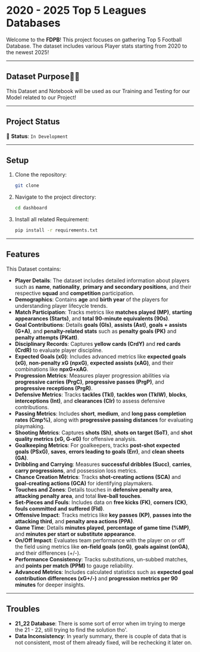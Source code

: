 # 2020 - 2025 Top 5 Leagues Databases

Welcome to the **FDPB**! This project focuses on gathering Top 5 Football Database. The dataset includes various Player stats starting from 2020 to the newest 2025!

---

## Dataset Purpose👨‍🔬

This Dataset and Notebook will be used as our Training and Testing for our Model related to our Project! 

---

## Project Status

🚧 **Status**: `In Development`

---

## Setup

1. Clone the repository:
    ```bash
    git clone 
    ```

2. Navigate to the project directory:
    ```bash
    cd dashboard
    ```
3. Install all related Requirement:
    ```bash
    pip install -r requirements.txt
    ```

---

## Features
This Dataset contains: 

- **Player Details**: The dataset includes detailed information about players such as **name**, **nationality**, **primary and secondary positions**, and their respective **squad** and **competition** participation.  
- **Demographics**: Contains **age** and **birth year** of the players for understanding player lifecycle trends.  
- **Match Participation**: Tracks metrics like **matches played (MP)**, **starting appearances (Starts)**, and **total 90-minute equivalents (90s)**.  
- **Goal Contributions**: Details **goals (Gls)**, **assists (Ast)**, **goals + assists (G+A)**, and **penalty-related stats** such as **penalty goals (PK)** and **penalty attempts (PKatt)**.  
- **Disciplinary Records**: Captures **yellow cards (CrdY)** and **red cards (CrdR)** to evaluate player discipline.  
- **Expected Goals (xG)**: Includes advanced metrics like **expected goals (xG)**, **non-penalty xG (npxG)**, **expected assists (xAG)**, and their combinations like **npxG+xAG**.  
- **Progression Metrics**: Measures player progression abilities via **progressive carries (PrgC)**, **progressive passes (PrgP)**, and **progressive receptions (PrgR)**.  
- **Defensive Metrics**: Tracks **tackles (Tkl)**, **tackles won (TklW)**, **blocks**, **interceptions (Int)**, and **clearances (Clr)** to assess defensive contributions.  
- **Passing Metrics**: Includes **short**, **medium**, and **long pass completion rates (Cmp%)**, along with **progressive passing distances** for evaluating playmaking.  
- **Shooting Metrics**: Captures **shots (Sh)**, **shots on target (SoT)**, and **shot quality metrics (xG, G-xG)** for offensive analysis.  
- **Goalkeeping Metrics**: For goalkeepers, tracks **post-shot expected goals (PSxG)**, **saves**, **errors leading to goals (Err)**, and **clean sheets (GA)**.  
- **Dribbling and Carrying**: Measures **successful dribbles (Succ)**, **carries**, **carry progressions**, and possession loss metrics.  
- **Chance Creation Metrics**: Tracks **shot-creating actions (SCA)** and **goal-creating actions (GCA)** for identifying playmakers.  
- **Touches and Zones**: Details touches in **defensive penalty area**, **attacking penalty area**, and total **live-ball touches**.  
- **Set-Pieces and Fouls**: Includes data on **free kicks (FK)**, **corners (CK)**, **fouls committed and suffered (Fld)**.  
- **Offensive Impact**: Tracks metrics like **key passes (KP)**, **passes into the attacking third**, and **penalty area actions (PPA)**.  
- **Game Time**: Details **minutes played**, **percentage of game time (%MP)**, and **minutes per start or substitute appearance**.  
- **On/Off Impact**: Evaluates team performance with the player on or off the field using metrics like **on-field goals (onG)**, **goals against (onGA)**, and their differences (+/-).  
- **Performance Consistency**: Tracks substitutions, un-subbed matches, and **points per match (PPM)** to gauge reliability.  
- **Advanced Metrics**: Includes calculated statistics such as **expected goal contribution differences (xG+/-)** and **progression metrics per 90 minutes** for deeper insights.
---

## Troubles
- **21_22 Database**: There is some sort of error when im trying to merge the 21 - 22, still trying to find the solution tho'.
- **Data Inconsistency**: In yearly summary, there is couple of data that is not consistent, most of them already fixed, will be rechecking it later on.
